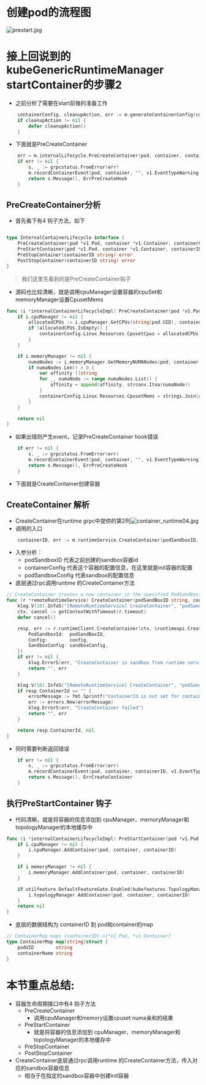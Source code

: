 # 创建pod的流程图

![prestart.jpg](https://fynotefile.oss-cn-zhangjiakou.aliyuncs.com/fynote/908/1635057511000/ed0add046aa94925a784e96e3203bd22.jpg)

# 接上回说到的kubeGenericRuntimeManager startContainer的步骤2

- 之前分析了需要在start前做的准备工作

```go
	containerConfig, cleanupAction, err := m.generateContainerConfig(container, pod, restartCount, podIP, imageRef, podIPs, target)
	if cleanupAction != nil {
		defer cleanupAction()
	}
```

- 下面就是PreCreateContainer

```go
	err = m.internalLifecycle.PreCreateContainer(pod, container, containerConfig)
	if err != nil {
		s, _ := grpcstatus.FromError(err)
		m.recordContainerEvent(pod, container, "", v1.EventTypeWarning, events.FailedToCreateContainer, "Internal PreCreateContainer hook failed: %v", s.Message())
		return s.Message(), ErrPreCreateHook
	}
```

## PreCreateContainer分析

- 首先看下有4 钩子方法，如下

````go

type InternalContainerLifecycle interface {
	PreCreateContainer(pod *v1.Pod, container *v1.Container, containerConfig *runtimeapi.ContainerConfig) error
	PreStartContainer(pod *v1.Pod, container *v1.Container, containerID string) error
	PreStopContainer(containerID string) error
	PostStopContainer(containerID string) error
}

````

> 我们这里先看到的是PreCreateContainer钩子

- 源码也比较清晰，就是调用cpuManager设置容器的cpuSet和memoryManager设置CpusetMems

```go
func (i *internalContainerLifecycleImpl) PreCreateContainer(pod *v1.Pod, container *v1.Container, containerConfig *runtimeapi.ContainerConfig) error {
	if i.cpuManager != nil {
		allocatedCPUs := i.cpuManager.GetCPUs(string(pod.UID), container.Name)
		if !allocatedCPUs.IsEmpty() {
			containerConfig.Linux.Resources.CpusetCpus = allocatedCPUs.String()
		}
	}

	if i.memoryManager != nil {
		numaNodes := i.memoryManager.GetMemoryNUMANodes(pod, container)
		if numaNodes.Len() > 0 {
			var affinity []string
			for _, numaNode := range numaNodes.List() {
				affinity = append(affinity, strconv.Itoa(numaNode))
			}
			containerConfig.Linux.Resources.CpusetMems = strings.Join(affinity, ",")
		}
	}

	return nil
}
```

- 如果出错则产生event，记录PreCreateContainer hook错误

```go
	if err != nil {
		s, _ := grpcstatus.FromError(err)
		m.recordContainerEvent(pod, container, "", v1.EventTypeWarning, events.FailedToCreateContainer, "Internal PreCreateContainer hook failed: %v", s.Message())
		return s.Message(), ErrPreCreateHook
	}
```

- 下面就是CreateContainer创建容器

## CreateContainer 解析

- CreateContainer在runtime grpc中提供的第2列![container_runtime04.jpg](https://fynotefile.oss-cn-zhangjiakou.aliyuncs.com/fynote/908/1635057511000/d93209e2e0af43ee821d38239965726d.jpg)
- 调用的入口

```go
	containerID, err := m.runtimeService.CreateContainer(podSandboxID, containerConfig, podSandboxConfig)

```

- 入参分析：
  - podSandboxID 代表之前创建的sandbox容器id
  - containerConfig 代表这个容器的配置信息，在这里就是init容器的配置
  - podSandboxConfig 代表sandbox的配置信息
- 底层通过rpc调用runtime 的CreateContainer方法

```go
// CreateContainer creates a new container in the specified PodSandbox.
func (r *remoteRuntimeService) CreateContainer(podSandBoxID string, config *runtimeapi.ContainerConfig, sandboxConfig *runtimeapi.PodSandboxConfig) (string, error) {
	klog.V(10).InfoS("[RemoteRuntimeService] CreateContainer", "podSandboxID", podSandBoxID, "timeout", r.timeout)
	ctx, cancel := getContextWithTimeout(r.timeout)
	defer cancel()

	resp, err := r.runtimeClient.CreateContainer(ctx, &runtimeapi.CreateContainerRequest{
		PodSandboxId:  podSandBoxID,
		Config:        config,
		SandboxConfig: sandboxConfig,
	})
	if err != nil {
		klog.ErrorS(err, "CreateContainer in sandbox from runtime service failed", "podSandboxID", podSandBoxID)
		return "", err
	}

	klog.V(10).InfoS("[RemoteRuntimeService] CreateContainer", "podSandboxID", podSandBoxID, "containerID", resp.ContainerId)
	if resp.ContainerId == "" {
		errorMessage := fmt.Sprintf("ContainerId is not set for container %q", config.GetMetadata())
		err := errors.New(errorMessage)
		klog.ErrorS(err, "CreateContainer failed")
		return "", err
	}

	return resp.ContainerId, nil
}

```

- 同时需要判断返回错误

```go
	if err != nil {
		s, _ := grpcstatus.FromError(err)
		m.recordContainerEvent(pod, container, containerID, v1.EventTypeWarning, events.FailedToCreateContainer, "Error: %v", s.Message())
		return s.Message(), ErrCreateContainer
	}
```

## 执行PreStartContainer 钩子

- 代码清晰，就是将容器的信息添加到 cpuManager、memoryManager和topologyManager的本地缓存中

```go
func (i *internalContainerLifecycleImpl) PreStartContainer(pod *v1.Pod, container *v1.Container, containerID string) error {
	if i.cpuManager != nil {
		i.cpuManager.AddContainer(pod, container, containerID)
	}

	if i.memoryManager != nil {
		i.memoryManager.AddContainer(pod, container, containerID)
	}

	if utilfeature.DefaultFeatureGate.Enabled(kubefeatures.TopologyManager) {
		i.topologyManager.AddContainer(pod, container, containerID)
	}
	return nil
}
```

- 底层的数据结构为 containerID 到 pod和container的map

```go
// ContainerMap maps (containerID)->(*v1.Pod, *v1.Container)
type ContainerMap map[string]struct {
	podUID        string
	containerName string
}
```

# 本节重点总结:

- 容器生命周期接口中有4 钩子方法
  - PreCreateContainer
    - 调用cpuManager和memory设置cpuset numa亲和的结果
  - PreStartContainer
    - 就是将容器的信息添加到 cpuManager、memoryManager和topologyManager的本地缓存中
  - PreStopContainer
  - PostStopContainer
- CreateContainer底层通过rpc调用runtime 的CreateContainer方法，传入对应的sandbox容器信息
  - 相当于在指定的sandbox容器中创建init容器
